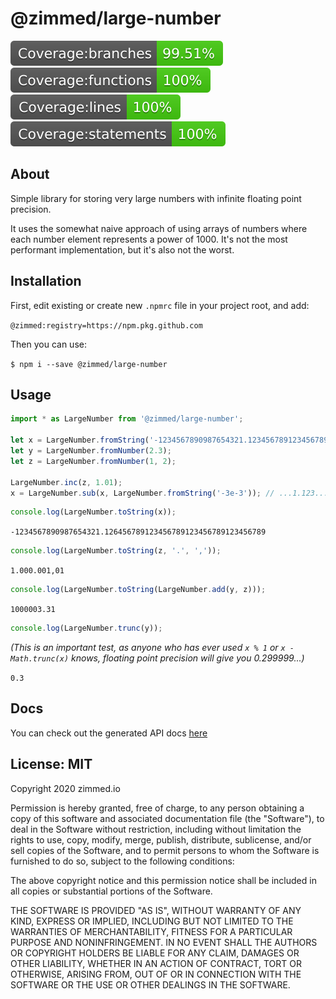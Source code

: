 # @zimmed/large-number

![Jest Branch Coverage](test/badge-branches.svg)
![Jest Function Coverage](test/badge-functions.svg)
![Jest Line Coverage](test/badge-lines.svg)
![Jest Statement Coverage](test/badge-statements.svg)

## About

Simple library for storing very large numbers with infinite floating point precision.

It uses the somewhat naive approach of using arrays of numbers where each number
element represents a power of 1000. It's not the most performant implementation,
but it's also not the worst.

## Installation

First, edit existing or create new `.npmrc` file in your project root, and add:

`@zimmed:registry=https://npm.pkg.github.com`

Then you can use:

`$ npm i --save @zimmed/large-number`

## Usage

```typescript
import * as LargeNumber from '@zimmed/large-number';

let x = LargeNumber.fromString('-1234567890987654321.123456789123456789123456789123456789');
let y = LargeNumber.fromNumber(2.3);
let z = LargeNumber.fromNumber(1, 2);

LargeNumber.inc(z, 1.01);
x = LargeNumber.sub(x, LargeNumber.fromString('-3e-3')); // ...1.123... -> ...1.126...
```

```typescript
console.log(LargeNumber.toString(x));
```

`-1234567890987654321.126456789123456789123456789123456789`

```typescript
console.log(LargeNumber.toString(z, '.', ','));
```

`1.000.001,01`

```typescript
console.log(LargeNumber.toString(LargeNumber.add(y, z)));
```

`1000003.31`

```typescript
console.log(LargeNumber.trunc(y));
```

_(This is an important test, as anyone who has ever used `x % 1` or `x - Math.trunc(x)`
knows, floating point precision will give you 0.299999...)_

`0.3`

## Docs

You can check out the generated API docs [here](globals.md)

## License: MIT

Copyright 2020 zimmed.io

Permission is hereby granted, free of charge, to any person obtaining a copy of
this software and associated documentation file (the "Software"), to deal in the
Software without restriction, including without limitation the rights to use,
copy, modify, merge, publish, distribute, sublicense, and/or sell copies of the
Software, and to permit persons to whom the Software is furnished to do so,
subject to the following conditions:

The above copyright notice and this permission notice shall be included in all
copies or substantial portions of the Software.

THE SOFTWARE IS PROVIDED "AS IS", WITHOUT WARRANTY OF ANY KIND, EXPRESS OR IMPLIED,
INCLUDING BUT NOT LIMITED TO THE WARRANTIES OF MERCHANTABILITY, FITNESS FOR A
PARTICULAR PURPOSE AND NONINFRINGEMENT. IN NO EVENT SHALL THE AUTHORS OR COPYRIGHT
HOLDERS BE LIABLE FOR ANY CLAIM, DAMAGES OR OTHER LIABILITY, WHETHER IN AN ACTION
OF CONTRACT, TORT OR OTHERWISE, ARISING FROM, OUT OF OR IN CONNECTION WITH THE
SOFTWARE OR THE USE OR OTHER DEALINGS IN THE SOFTWARE.
